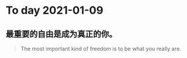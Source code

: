 
# To day 2021-01-09


## 最重要的自由是成为真正的你。
> The most important kind of freedom is to be what you really are.

    